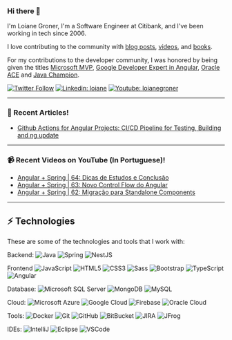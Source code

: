 ### Hi there 👋

I'm Loiane Groner,  I'm a Software Engineer at Citibank, and I've been working in tech since 2006. 

I love contributing to the community with [blog posts](http://loiane.com/), [videos](http://youtube.com/loianegroner), and [books](https://www.packtpub.com/books/info/authors/loiane-groner). 

For my contributions to the developer community, I was honored by being given the titles [Microsoft MVP](https://mvp.microsoft.com/en-us/mvp/Loiane%20%20Groner-5002870), [Google Developer Expert in Angular](https://developers.google.com/community/experts/directory/profile/profile-loiane-groner), [Oracle ACE](https://ace.oracle.com/pls/apex/r/ace_program/oracle-aces/ace?ace_id=672&clear=2) and [Java Champion](https://dev.java/community/jcs/).

[![Twitter Follow](https://img.shields.io/twitter/follow/loiane?style=social)](https://twitter.com/loiane)
[![Linkedin: loiane](https://img.shields.io/badge/-Linkedin-blue?style=flat-square&logo=Linkedin&logoColor=white&link=https://www.linkedin.com/in/loiane/)](https://www.linkedin.com/in/loiane/)
[![Youtube: loianegroner](https://img.shields.io/badge/-Youtube-red?style=flat-square&logo=Youtube&logoColor=white&link=http://youtube.com/loianegroner)](http://youtube.com/loianegroner)

____

### 📝 Recent Articles!
- [Github Actions for Angular Projects: CI/CD Pipeline for Testing, Building and ng update](https://loiane.com/2024/03/github-actions-for-angular-projects-cicd-pipeline-for-testing-building-and-ng-update/)

____

### 📹 Recent Videos on YouTube (In Portuguese)!
- [Angular + Spring | 64: Dicas de Estudos e Conclusão](https://youtu.be/9MSa6KEEoN4)
- [Angular + Spring | 63: Novo Control Flow do Angular](https://youtu.be/4onmPIRH1KM)
- [Angular + Spring | 62: Migração para Standalone Components](https://youtu.be/tE3uKdPd6tQ)
____

## ⚡ Technologies

These are some of the technologies and tools that I work with:

Backend: 
![Java](https://img.shields.io/badge/-Java-007396?style=flat-square&logo=java)
![Spring](https://img.shields.io/badge/-Spring-6DB33F?style=flat-square&logo=spring&logoColor=white)
![NestJS](https://img.shields.io/badge/-NestJS-E0234E?style=flat-square&logo=nestjs&logoColor=white)

Frontend
![JavaScript](https://img.shields.io/badge/-JavaScript-black?style=flat-square&logo=javascript)
![HTML5](https://img.shields.io/badge/-HTML5-E34F26?style=flat-square&logo=html5&logoColor=white)
![CSS3](https://img.shields.io/badge/-CSS3-1572B6?style=flat-square&logo=css3)
![Sass](https://img.shields.io/badge/-Sass-CC6699?style=flat-square&logo=sass&logoColor=white)
![Bootstrap](https://img.shields.io/badge/-Bootstrap-563D7C?style=flat-square&logo=bootstrap)
![TypeScript](https://img.shields.io/badge/-TypeScript-007ACC?style=flat-square&logo=typescript&logoColor=white)
![Angular](https://img.shields.io/badge/-Angular-DD0031?style=flat-square&logo=angular)

Database:
![Microsoft SQL Server](https://img.shields.io/badge/-SQL%20Server-CC2927?style=flat-square&logo=microsoft-sql-server&logoColor=white)
![MongoDB](https://img.shields.io/badge/-MongoDB-black?style=flat-square&logo=mongodb)
![MySQL](https://img.shields.io/badge/-MySQL-4479A1?style=flat-square&logo=mysql&logoColor=white)

Cloud:
![Microsoft Azure](https://img.shields.io/badge/Microsoft%20Azure-0089D6?style=flat-square&logo=microsoft-azure&logoColor=white)
![Google Cloud](https://img.shields.io/badge/Google%20Cloud-4285F4?style=flat-square&logo=google-cloud&logoColor=white)
![Firebase](https://img.shields.io/badge/Firebase-FFCA28?style=flat-square&logo=firebase&logoColor=white)
![Oracle Cloud](https://img.shields.io/badge/Oracle%20Cloud-F80000?style=flat-square&logo=oracle&logoColor=white)

Tools:
![Docker](https://img.shields.io/badge/-Docker-2496ED?style=flat-square&logo=docker&logoColor=white)
![Git](https://img.shields.io/badge/-Git-black?style=flat-square&logo=git)
![GitHub](https://img.shields.io/badge/-GitHub-181717?style=flat-square&logo=github)
![BitBucket](https://img.shields.io/badge/-BitBucket-darkblue?style=flat-square&logo=bitbucket)
![JIRA](https://img.shields.io/badge/-JIRA-0052CC?style=flat-square&logo=jira)
![JFrog](https://img.shields.io/badge/-JFrog-41BF47?style=flat-square&logo=jfrog&logoColor=white)

IDEs:
![IntelliJ](https://img.shields.io/badge/-IntelliJ%20IDEA-black?style=flat-square&logo=intellij-idea&logoColor=white)
![Eclipse](https://img.shields.io/badge/-Eclipse-2C2255?style=flat-square&logo=eclipse&logoColor=white)
![VSCode](https://img.shields.io/badge/-VSCode-007ACC?style=flat-square&logo=visual-studio-code&logoColor=white)
